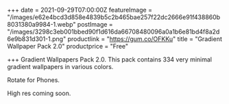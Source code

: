 +++
date = 2021-09-29T07:00:00Z
featureImage = "/images/e62e4bcd3d858e4839b5c2b465bae257f22dc2666e91f438860b8031380a9984-1.webp"
postImage = "/images/3298c3eb001bbed90f1d616da66708480096a0a1b6e81bd4f8a2d6e9b831d301-1.png"
productlink = "https://gum.co/OFKKu"
title = "Gradient Wallpaper Pack 2.0"
productprice = "Free"

+++
Gradient Wallpapers Pack 2.0. This pack contains 334 very minimal gradient wallpapers in various colors.

Rotate for Phones.

High res coming soon.
